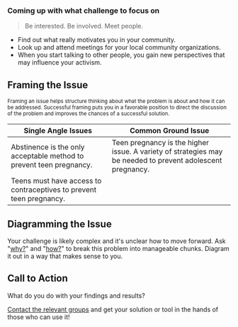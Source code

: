 ### Coming up with what challenge to focus on

> Be interested. Be involved. Meet people.

* Find out what really motivates you in your community.
* Look up and attend meetings for your local community organizations. 
* When you start talking to other people, you gain new perspectives that may influence your activism.


## Framing the Issue

<small>Framing an issue helps structure thinking about what the problem is about and how it can be addressed. Successful framing puts you in a favorable position to direct the discussion of the problem and improves the chances of a successful solution. </small>

Single Angle Issues|Common Ground Issue
---|---
Abstinence is the only acceptable method to prevent teen pregnancy. | Teen pregnancy is the higher issue. A variety of strategies may be needed to prevent adolescent pregnancy.
Teens must have access to contraceptives to prevent teen pregnancy. | 


## Diagramming the Issue

Your challenge is likely complex and it's unclear how to move forward. Ask "[why?](https://www.isixsigma.com/tools-templates/cause-effect/determine-root-cause-5-whys)" and "[how?](https://hatrabbits.com/en/how-how-diagram/)" to break this problem into manageable chunks. Diagram it out in a way that makes sense to you.


## Call to Action

What do you do with your findings and results? 

[Contact the relevant groups](https://github.com/CodeForPittsburgh/Activism) and get your solution or tool in the hands of those who can use it!
